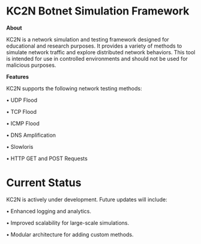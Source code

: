 # KC2N Botnet Simulation Framework

__About__

KC2N is a network simulation and testing framework designed for educational and research purposes. It provides a variety of methods to simulate network traffic and explore distributed network behaviors. This tool is intended for use in controlled environments and should not be used for malicious purposes.

__Features__

KC2N supports the following network testing methods:

• UDP Flood

• TCP Flood

• ICMP Flood

• DNS Amplification

• Slowloris

• HTTP GET and POST Requests

# Current Status
KC2N is actively under development. Future updates will include:

• Enhanced logging and analytics.

• Improved scalability for large-scale simulations.

• Modular architecture for adding custom methods.
